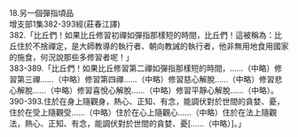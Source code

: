 18.另一個彈指頃品  
增支部1集382-393經(莊春江譯)  
382.「比丘們！如果比丘修習初禪如彈指那樣短的時間，比丘們！這被稱為：比丘住於不捨禪定，是大師教導的執行者、朝向教誡的執行者，他非無用地食用國家的施食，何況說那些多修習者呢！」  
383-389.「比丘們！如果比丘修習第二禪如彈指那樣短的時間，……（中略）修習第三禪……（中略）修習第四禪……（中略）修習慈心解脫……（中略）修習悲心解脫……（中略）修習喜悅心解脫……（中略）修習平靜心解脫……（中略）。  
390-393.住於在身上隨觀身，熱心、正知、有念，能調伏對於世間的貪婪、憂，住於在受上隨觀受……（中略）住於在心上隨觀心……（中略）住於在法上隨觀法，熱心、正知、有念，能調伏對於世間的貪婪、憂[……（中略）]。」  
  
  
